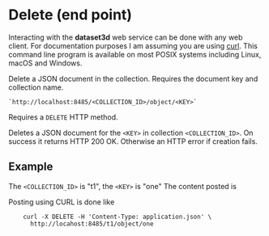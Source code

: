 
Delete (end point)
==================

Interacting with the __dataset3d__ web service can be done with any web client. For documentation purposes I am assuming you are using [curl](https://curl.se/). This command line program is available on most POSIX systems including Linux, macOS and Windows.

Delete a JSON document in the collection. Requires the document key and collection name.

    `http://localhost:8485/<COLLECTION_ID>/object/<KEY>`

Requires a `DELETE` HTTP method.

Deletes a JSON document for the `<KEY>` in collection `<COLLECTION_ID>`. On success it returns HTTP 200 OK. Otherwise an HTTP error if creation fails.

Example
-------

The `<COLLECTION_ID>` is "t1", the `<KEY>` is "one" The content posted is

Posting using CURL is done like

~~~shell
    curl -X DELETE -H 'Content-Type: application.json' \
      http://locahost:8485/t1/object/one
~~~

